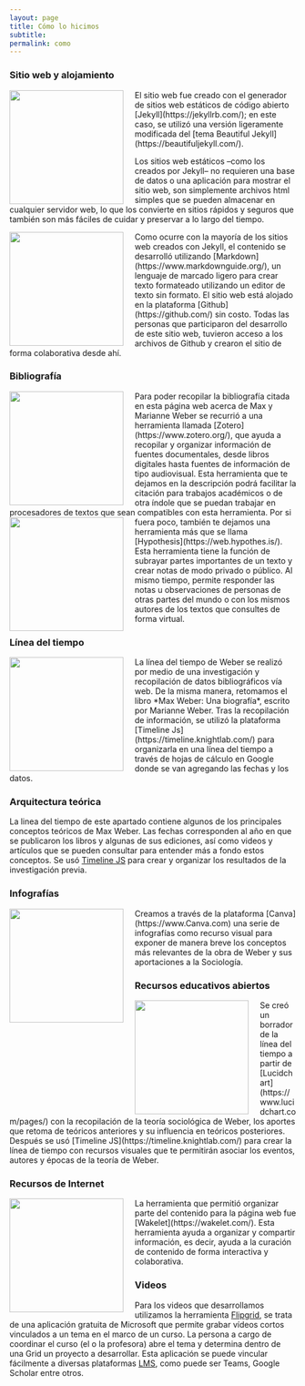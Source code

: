 ```yaml
---
layout: page
title: Cómo lo hicimos
subtitle: 
permalink: como
---
```


### Sitio web y alojamiento

<img src="{{ site.baseurl }}/assets/img/Beautiful Jekyl.png" style="float:left;width:200px;padding-right:20px;">
El sitio web fue creado con el generador de sitios web estáticos de código abierto [Jekyll](https://jekyllrb.com/); en este caso, se utilizó una versión ligeramente modificada del [tema Beautiful Jekyll](https://beautifuljekyll.com/).

Los sitios web estáticos –como los creados por Jekyll– no requieren una base de datos o una aplicación para mostrar el sitio web, son simplemente archivos html simples que se pueden almacenar en cualquier servidor web, lo que los convierte en sitios rápidos y seguros que también son más fáciles de cuidar y preservar a lo largo del tiempo.

<img src="{{ site.baseurl }}/assets/img/Mark Down.jpeg" style="float:left;width:200px;padding-right:20px;">
Como ocurre con la mayoría de los sitios web creados con Jekyll, el contenido se desarrolló utilizando [Markdown](https://www.markdownguide.org/), un lenguaje de marcado ligero para crear texto formateado utilizando un editor de texto sin formato. El sitio web está alojado en la plataforma [Github](https://github.com/) sin costo. Todas las personas que participaron del desarrollo de este sitio web, tuvieron acceso a los archivos de Github y crearon el sitio de forma colaborativa desde ahí.

### Bibliografía

<img src="{{ site.baseurl }}/assets/img/ComoHicimos_Zotero.png" style="float:left;width:200px;padding-right:20px;">
Para poder recopilar la bibliografía citada en esta página web acerca de Max y Marianne Weber se recurrió a una herramienta llamada [Zotero](https://www.zotero.org/), que ayuda a recopilar y organizar información de fuentes documentales, desde libros digitales hasta fuentes de información de tipo audiovisual. Esta herramienta que te dejamos en la descripción podrá facilitar la citación para trabajos académicos o de otra índole que se puedan trabajar en procesadores de textos que sean compatibles con esta herramienta. 

<img src="{{ site.baseurl }}/assets/img/ComoHicimos_Hypothesis.png" style="float:left;width:200px;padding-right:20px;">
Por si fuera poco, también te dejamos una herramienta más que se llama [Hypothesis](https://web.hypothes.is/). Esta herramienta tiene la función de subrayar partes importantes de un texto y crear notas de modo privado o público. Al mismo tiempo, permite responder las notas u observaciones de personas de otras partes del mundo o con los mismos autores de los textos que consultes de forma virtual.

### Línea del tiempo
<img src="{{ site.baseurl }}/assets/img/ComoHicimos_Timeline.png" style="float:left;width:200px;padding-right:20px;">
La línea del tiempo de Weber se realizó por medio de una investigación y recopilación de datos bibliográficos vía web. De la misma manera, retomamos el libro *Max Weber: Una biografía*, escrito por Marianne Weber. Tras la recopilación de información, se utilizó la plataforma [Timeline Js](https://timeline.knightlab.com/) para organizarla en una línea del tiempo a través de hojas de cálculo en Google donde se van agregando las fechas y los datos.

### Arquitectura teórica
La linea del tiempo de este apartado contiene algunos de los principales conceptos teóricos de Max Weber. Las fechas corresponden al año en que se publicaron los libros y algunas de sus ediciones, así como videos y artículos que se pueden consultar para entender más a fondo estos conceptos. Se usó [Timeline JS](https://timeline.knightlab.com/) para crear y organizar los resultados de la investigación previa.

### Infografías
<img src="{{ site.baseurl }}/assets/img/ComoHicimos_Canva.png" style="float:left;width:200px;padding-right:20px;">
Creamos a través de la plataforma [Canva](https://www.Canva.com) una serie de infografías como recurso visual para exponer de manera breve los conceptos más relevantes de la obra de Weber y sus aportaciones a la Sociología.

### Recursos educativos abiertos
<img src="{{ site.baseurl }}/assets/img/ComoHicimos_PrestacionesTeoricas.png" style="float:left;width:200px;padding-right:20px;">
Se creó un borrador de la línea del tiempo a partir de [Lucidchart](https://www.lucidchart.com/pages/) con la recopilación de la teoría sociológica de Weber, los aportes que retoma de teóricos anteriores y su influencia en teóricos posteriores. Después se usó [Timeline JS](https://timeline.knightlab.com/) para crear la línea de tiempo con recursos visuales que te permitirán asociar los eventos, autores y épocas de la teoría de Weber.

### Recursos de Internet
<img src="{{ site.baseurl }}/assets/img/ComoHicimos_Wakelet.png" style="float:left;width:200px;padding-right:20px;">
La herramienta que permitió organizar parte del contenido para la página web fue [Wakelet](https://wakelet.com/). Esta herramienta ayuda a organizar y compartir información, es decir, ayuda a la curación de contenido de forma interactiva y colaborativa.

### Videos

Para los videos que desarrollamos utilizamos la herramienta [Flipgrid](https://info.flipgrid.com/), se trata de una aplicación gratuita de Microsoft que permite grabar vídeos cortos vinculados a un tema en el marco de un curso. La persona a cargo de coordinar el curso (el o la profesora) abre el tema y determina dentro de una Grid un proyecto a desarrollar. Esta aplicación se puede vincular fácilmente a diversas plataformas [LMS](http://elearningmasters.galileo.edu/2017/08/09/learning-management-system/), como puede ser Teams, Google Scholar entre otros.
